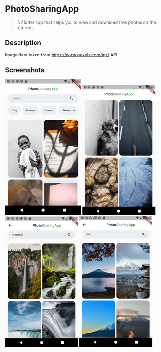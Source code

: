 # PhotoSharingApp

> A Flutter app that helps you to view and download free photos on the internet.

## Description

Image data taken from https://www.pexels.com/api/ API. 

## Screenshots

<div>
  <img src='./screenshots/screen_1.png' width=250>
  <img src='./screenshots/screen_2.png' width=240>
  <img src='./screenshots/screen_4.png' width=240>
  <img src='./screenshots/screen_5.png' width=240>
</div>
